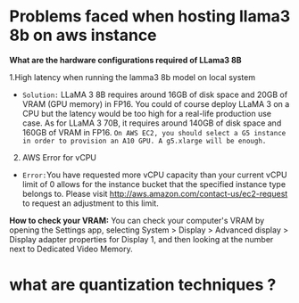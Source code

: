# Problems faced when hosting llama3 8b on aws instance

**What are the hardware configurations required of LLama3 8B**

1.High latency when running the lamma3 8b model on local system
  - `Solution:` LLaMA 3 8B requires around 16GB of disk space and 20GB of VRAM (GPU memory) in FP16. You could of course deploy LLaMA 3 on a CPU but                 the latency would be too high for a real-life production use case. As for LLaMA 3 70B, it requires around 140GB of disk space and                    160GB of VRAM in FP16. `On AWS EC2, you should select a G5 instance in order to provision an A10 GPU. A g5.xlarge will be enough.`

2. AWS Error for vCPU
  - `Error:`You have requested more vCPU capacity than your current vCPU limit of 0 allows for the instance bucket that the specified instance type belongs to. Please visit http://aws.amazon.com/contact-us/ec2-request to request an adjustment to this limit.

**How to check your VRAM:** You can check your computer's VRAM by opening the Settings app, selecting System > Display > Advanced display > Display adapter properties for Display 1, and then looking at the number next to Dedicated Video Memory. 

# what are quantization techniques ?
